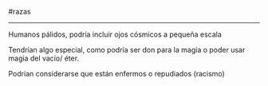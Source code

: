 #razas 
___
Humanos pálidos, podría incluir ojos cósmicos a pequeña escala

Tendrían algo especial, como podría ser don para la magia o poder usar magia del vacío/ éter.

Podrían considerarse que están enfermos o repudiados (racismo)
